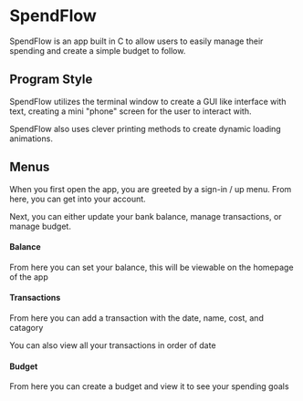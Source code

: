 # SpendFlow

SpendFlow is an app built in C to allow users to easily manage their spending
and create a simple budget to follow.

## Program Style

SpendFlow utilizes the terminal window to create a GUI like interface with
text, creating a mini "phone" screen for the user to interact with.

SpendFlow also uses clever printing methods to create dynamic loading animations.

## Menus

When you first open the app, you are greeted by a sign-in / up menu. From here, you
can get into your account.

Next, you can either update your bank balance, manage transactions, or manage budget.

#### Balance

From here you can set your balance, this will be viewable on the homepage of the app

#### Transactions

From here you can add a transaction with the date, name, cost, and catagory

You can also view all your transactions in order of date

#### Budget

From here you can create a budget and view it to see your spending goals